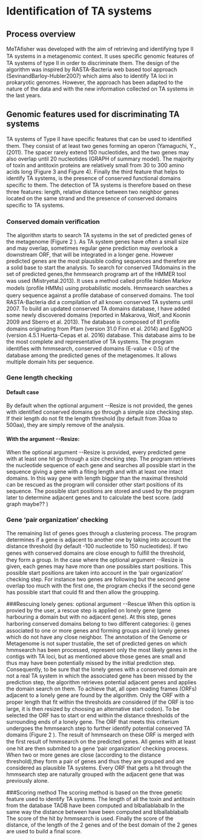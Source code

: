 # Identiﬁcation of TA systems
## Process overview
 MeTAﬁsher was developed with the aim of retrieving and identifying type II TA systems in a metagenomic context. It uses speciﬁc genomic features of TA systems of type II in order to discriminate them. The design of the algorithm was inspired by RASTA-Bacteria web based tool approach (SevinandBarloy-Hubler2007) which aims also to identify TA loci in prokaryotic genomes. However, the approach has been adapted to the nature of the data and with the new information collected on TA systems in the last years.  

## Genomic features used for discriminating TA systems
TA systems of Type II have speciﬁc features that can be used to identiﬁed them. They consist of at least two genes forming an operon (Yamaguchi, Y., (2011). The spacer rarely extend 150 nucleotides, and the two genes may also overlap until 20 nucleotides (GRAPH of summary model). The majority of toxin and antitoxin proteins are relatively small from 30 to 300 amino acids long (Figure 3 and Figure 4). Finally the third feature that helps to identify TA systems, is the presence of conserved functional domains speciﬁc to them. The detection of TA systems is therefore based on these three features: length, relative distance between two neighbor genes located on the same strand and the presence of conserved domains speciﬁc to TA systems.

### Conserved domain veriﬁcation
The algorithm starts to search TA systems in the set of predicted genes of the metagenome (Figure 2 ). As TA system genes have often a small size and may overlap, sometimes regular gene prediction may overlook a downstream ORF, that will be integrated in a longer gene. However predicted genes are the most plausible coding sequences and therefore are a solid base to start the analysis. To search for conserved TAdomains in the set of predicted genes,the hmmsearch programp art of the HMMER tool was used (Mistryetal.2013). It uses a method called proﬁle hidden Markov models (proﬁle HMMs) using probabilistic models. Hmmsearch searches a query sequence against a proﬁle database of conserved domains. The tool RASTA-Bacteria did a compilation of all known conserved TA systems until 2007. To build an updated conserved TA domains database, I have added some newly discovered domains (reported in Makarova, Wolf, and Koonin 2009 and Sberro et al. 2013). The database is composed of 81 proﬁle domains originating from Pfam (version 31.0 Finn et al. 2014) and EggNOG (version 4.5.1 Huerta-Cepas et al. 2016) database. This database aims to be the most complete and representative of TA systems. The program identiﬁes with hmmsearch, conserved domains (E-value < 0.5) of the database among the predicted genes of the metagenomes. It allows multiple domain hits per sequence.
### Gene length checking
#### Default case
By default when the optional argument --Resize is not provided, the genes with identified conserved domains go through a simple size checking step. If their length do not fit the length threshold (by default from 30aa to 500aa), they are simply remove of the analysis.
#### With the argument --Resize:
When the optional argument --Resize is provided, every predicted gene with at least one hit go through a size checking step. The program retrieves the nucleotide sequence of each gene and searches all possible start in the sequence giving a gene with a fiting length and with at least one intact domains. In this way gene with length bigger than the maximal threshold can be rescued as the program will consider other start positions of its sequence. The possible start positions are stored and used by the program later to determine adjacent genes and to calculate the best score.  (add graph maybe?? )

<!-- When a gene does not ﬁt the length thresholds, the program tries to resize it. It ﬁnds all possible start codons in the sequence and chooses the ﬁrst one that makes the sequence length ﬁt the threshold. Then the hits of the resized gene are analyzed to check the integrity of the conserved domains. If a hit has lost more than 5% of its length due to the new start chosen, this hit is discarded, and if all the hits of a gene are discarded then the gene is not considered for the rest of the analyses. -->
### Gene ‘pair organization’ checking
The remaining list of genes goes through a clustering process. The program determines if a gene is adjacent to another one by taking into account the distance threshold (by default -100 nucleotide to 150 nucleotides). If two genes with conserved domains are close enough to fulﬁll the threshold, they form a group. In the case where the optional argument --Resize is given, each genes may have more than one possibles start positions. This possible start positions are taken into account in the ‘pair organization’ checking step. For instance two genes are following but the second gene overlap too much with the first one, the program checks if the second gene has possible start that could fit and then allow the groupping.
<!-- PAS COMPLEMTEMENT VRAI A AMELIORER DANS LE PROG
 In the case where a gene is close with two genes (or more) then this gene and its adjacent genes form a single group. Consequently, groups can span more than 2 genes even if this situation does not happen frequently. -->

###Rescuing lonely genes: optional argument --Rescue
When this option is provied by the user, a rescue step is applied on lonely gene (gene harbouring a domain but with no adjacent gene).
At this step, genes harboring conserved domains belong to two diﬀerent categories: i) genes associated to one or more genes and forming groups and ii) lonely genes which do not have any close neighbor. The annotation of the Genome or Metagenome is not super trustable, the set of predicted genes on which hmmsearch has been processed, represent only the most likely genes in the contigs with TA loci, but as mentioned above those genes are small and thus may have been potentially missed by the initial prediction step. Consequently, to be sure that the lonely genes with a conserved domain are not a real TA system in which the associated gene has been missed by the prediction step, the algorithm retrieves potential adjacent genes and applies the domain search on them. To achieve that, all open reading frames (ORFs) adjacent to a lonely gene are found by the algorithm. Only the ORF with a proper length that ﬁt within the thresholds are considered (if the ORF is too large, it is then resized by choosing an alternative start codon). To be selected the ORF has to start or end within the distance thresholds of the surrounding ends of a lonely gene. The ORF that meets this criterium undergoes the hmmsearch step to further identify potential conserved TA domains (Figure 2 ). The result of hmmsearch on these ORF is merged with the ﬁrst result of hmmsearch on the predicted genes. All genes with at least one hit are then submited to a gene ‘pair organization’ checking process. When two or more genes are close (according to the distance threshold),they form a pair of genes and thus they are grouped and are considered as plausible TA systems. Every ORF that gets a hit through the hmmsearch step are naturally grouped with the adjacent gene that was previously alone.

###Scoring method
The scoring method is based on the three genetic feature used to identify TA systems.
The length of all the toxin and antitoxin from the database TADB have been computed and blballablabalb
In the same way the distance between have been computed and blballablabalb
The score of the hit by hmmsearch is used.
Finally the score of the distance, of the length of the 2 genes and of the best domain of the 2 genes are used to build a final score.
